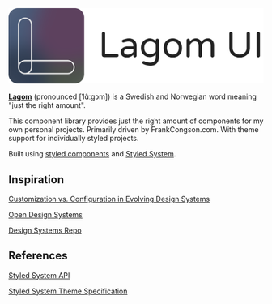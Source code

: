 ![lagom-ui](public/lagom-logo.png)

[**Lagom**](https://en.wikipedia.org/wiki/Lagom) (pronounced [ˈlɑ̂ːɡɔm]) is a Swedish and Norwegian word meaning "just the right amount".

This component library provides just the right amount of components for my own personal projects. Primarily driven by FrankCongson.com. With theme support for individually styled projects.

Built using [styled components](https://styled-components.com/) and [Styled System](https://styled-system.com/).

## Inspiration

[Customization vs. Configuration in Evolving Design Systems](https://engineering.atspotify.com/2021/04/28/customization-vs-configuration-in-evolving-design-systems/)

[Open Design Systems](https://www.designsystems.com/open-design-systems/)

[Design Systems Repo](https://designsystemsrepo.com/design-systems)

## References

[Styled System API](https://styled-system.com/api)

[Styled System Theme Specification](https://styled-system.com/theme-specification)
